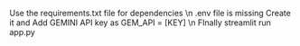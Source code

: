 Use the requirements.txt file for dependencies \n
.env file is missing  Create it and Add GEMINI API key as GEM_API = [KEY] \n
FInally streamlit run app.py
